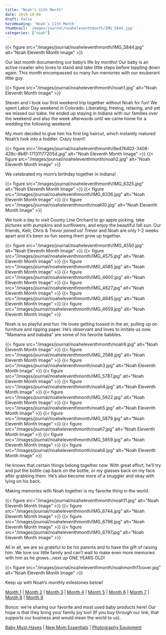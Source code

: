 ```yaml
---
title: "Noah’s 11th Month"
date: 2019-10-08
draft: false
heroHeading: 'Noah’s 11th Month'
thumbnail: 'images/journal/noaheleventhmonth/IMG_5844.jpg'
categories: ["noah"]
---
```


{{< figure src="/images/journal/noaheleventhmonth/IMG_5844.jpg" alt="Noah Eleventh Month Image" >}}

Our last month documenting our baby’s life by months! Our baby is an active crawler who loves to stand and take little steps before toppling down again. This month encompassed so many fun memories with our exuberant little guy.

{{< figure src="/images/journal/noaheleventhmonth/noah1.jpg" alt="Noah Eleventh Month Image" >}}

Steven and I took our first weekend trip together without Noah for fun! We spent Labor Day weekend in Colorado. Liberating, freeing, relaxing, and yet we missed our babe. He ended up staying in Indiana with our families over the weekend and also the week afterwards until we came home for a wedding the following weekend. 

My mom decided to give him his first big haircut, which instantly matured Noah’s look into a toddler. Crazy town!!

{{< figure src="/images/journal/noaheleventhmonth/8ed76402-3408-428c-8b8f-17131177205d.jpg" alt="Noah Eleventh Month Image" >}}
{{< figure src="/images/journal/noaheleventhmonth/noah2.jpg" alt="Noah Eleventh Month Image" >}}

We celebrated my mom’s birthday together in Indiana!

{{< figure src="/images/journal/noaheleventhmonth/IMG_6325.jpg" alt="Noah Eleventh Month Image" >}}
{{< figure src="/images/journal/noaheleventhmonth/IMG_6336.jpg" alt="Noah Eleventh Month Image" >}}
{{< figure src="/images/journal/noaheleventhmonth/noah10.jpg" alt="Noah Eleventh Month Image" >}}

We took a day to visit County Line Orchard to go apple picking, take pictures with pumpkins and sunflowers, and enjoy the beautiful fall sun. Our friends, Kelli, Chris & Trevor joined us! Trevor and Noah are only 1-2 weeks apart and it’s been so fun seeing them grow up together.

{{< figure src="/images/journal/noaheleventhmonth/IMG_4550.jpg" alt="Noah Eleventh Month Image" >}}
{{< figure src="/images/journal/noaheleventhmonth/IMG_4575.jpg" alt="Noah Eleventh Month Image" >}}
{{< figure src="/images/journal/noaheleventhmonth/IMG_4585.jpg" alt="Noah Eleventh Month Image" >}}
{{< figure src="/images/journal/noaheleventhmonth/IMG_4600.jpg" alt="Noah Eleventh Month Image" >}}
{{< figure src="/images/journal/noaheleventhmonth/IMG_4627.jpg" alt="Noah Eleventh Month Image" >}}
{{< figure src="/images/journal/noaheleventhmonth/IMG_4645.jpg" alt="Noah Eleventh Month Image" >}}
{{< figure src="/images/journal/noaheleventhmonth/IMG_4659.jpg" alt="Noah Eleventh Month Image" >}}

Noah is so playful and fun. He loves getting tossed in the air, pulling up on furniture and ripping paper. He’s observant and loves to imitate us now. “Mamama and bababa” are some of his favorite babbles.

{{< figure src="/images/journal/noaheleventhmonth/noah9.jpg" alt="Noah Eleventh Month Image" >}}
{{< figure src="/images/journal/noaheleventhmonth/IMG_2588.jpg" alt="Noah Eleventh Month Image" >}}
{{< figure src="/images/journal/noaheleventhmonth/noah3.jpg" alt="Noah Eleventh Month Image" >}}
{{< figure src="/images/journal/noaheleventhmonth/IMG_5787.jpg" alt="Noah Eleventh Month Image" >}}
{{< figure src="/images/journal/noaheleventhmonth/noah4.jpg" alt="Noah Eleventh Month Image" >}}
{{< figure src="/images/journal/noaheleventhmonth/IMG_5822.jpg" alt="Noah Eleventh Month Image" >}}
{{< figure src="/images/journal/noaheleventhmonth/noah5.jpg" alt="Noah Eleventh Month Image" >}}
{{< figure src="/images/journal/noaheleventhmonth/IMG_5879.jpg" alt="Noah Eleventh Month Image" >}}
{{< figure src="/images/journal/noaheleventhmonth/noah7.jpg" alt="Noah Eleventh Month Image" >}}
{{< figure src="/images/journal/noaheleventhmonth/IMG_5859.jpg" alt="Noah Eleventh Month Image" >}}
{{< figure src="/images/journal/noaheleventhmonth/noah8.jpg" alt="Noah Eleventh Month Image" >}}

He knows that certain things belong together now. With great effort, he’ll try and put the bottle cap back on the bottle, or my glasses back on my face after grabbing them. He’s also become more of a snuggler and okay with lying on his back. 

Making memories with Noah together is my favorite thing in the world. 

{{< figure src="/images/journal/noaheleventhmonth/noah11.jpg" alt="Noah Eleventh Month Image" >}}
{{< figure src="/images/journal/noaheleventhmonth/IMG_6744.jpg" alt="Noah Eleventh Month Image" >}}
{{< figure src="/images/journal/noaheleventhmonth/IMG_6796.jpg" alt="Noah Eleventh Month Image" >}}
{{< figure src="/images/journal/noaheleventhmonth/IMG_6797.jpg" alt="Noah Eleventh Month Image" >}}

All in all, we are so grateful to be his parents and to have the gift of raising him. We love our little family and can’t wait to make even more memories with him as he grows...next up ONE YEARS OLD!

{{< figure src="/images/journal/noaheleventhmonth/noahmonth11cover.jpg" alt="Noah Eleventh Month Image" >}}

Keep up with Noah’s monthly milestones below!

[Month 1](/journal/first-month/) | [Month 2](/journal/second-month/) | [Month 3](/journal/third-month/) | [Month 4](/journal/fourth-month/) | [Month 5](/journal/fifth-month/) | [Month 6](/journal/sixth-month/) | [Month 7](/journal/seventh-month/) | [Month 8](/journal/eighth-month/) | [Month 9](/journal/nine-month/)

Bonus: we’re sharing our favorite and most used baby products here! Our hope is that they bring your family joy too! (If you buy through our link, that supports our business and would mean the world to us).

[Baby Must-Haves](https://kit.com/ivanasteven/our-baby-must-haves) | [New Mom Essentials](https://kit.com/ivanasteven/new-mom-essentials) | [Photography Equipment](https://kit.com/ivanasteven/photography-gear)